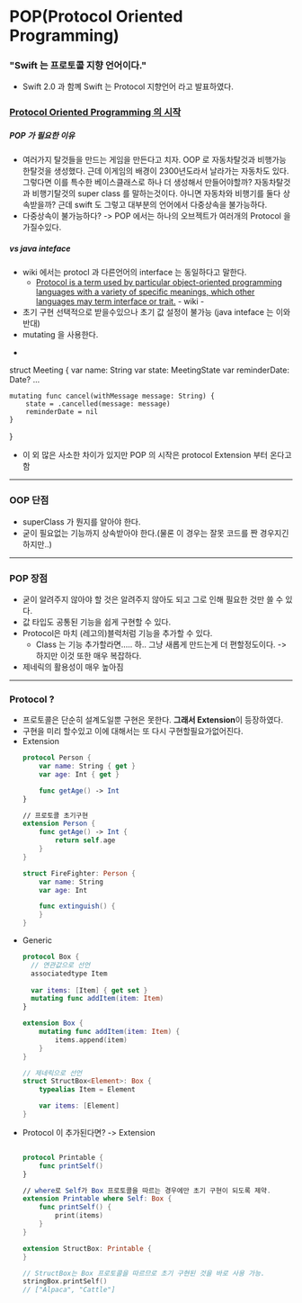 # POP(Protocol Oriented Programming)
### "Swift 는 프로토콜 지향 언어이다."
* Swift 2.0 과 함꼐 Swift 는 Protocol 지향언어 라고 발표하였다.
### [Protocol Oriented Programming 의 시작](https://www.raywenderlich.com/6742901-protocol-oriented-programming-tutorial-in-swift-5-1-getting-started)
##### POP 가 필요한 이유
* 여러가지 탈것들을 만드는 게임을 만든다고 치자. OOP 로 자동차탈것과 비행가능한탈것을 생성했다. 근데 이게임의 배경이 2300년도라서 날라가는 자동차도 있다. 그렇다면 이를 특수한 베이스클래스로 하나 더 생성해서 만들어야할까? 자동차탈것과 비행기탈것의 super class 를 말하는것이다. 아니면 자동차와 비행기를 둘다 상속받을까? 근데 swift 도 그렇고 대부분의 언어에서 다중상속을 불가능하다.
* 다중상속이 불가능하다? -> POP 에서는 하나의 오브젝트가 여러개의 Protocol 을 가질수있다.
##### vs java inteface
* wiki 에서는 protocl 과 다른언어의 interface 는 동일하다고 말한다.
  * [Protocol is a term used by particular object-oriented programming languages with a variety of specific meanings, which other languages may term interface or trait.](https://en.wikipedia.org/wiki/Protocol_(object-oriented_programming)) - wiki -
* 초기 구현 선택적으로 받을수있으나 초기 값 설정이 불가능 (java inteface 는 이와 반대)
* mutating 을 사용한다.
 * ```swift
  struct Meeting {
    var name: String
    var state: MeetingState
    var reminderDate: Date?
    ...

    mutating func cancel(withMessage message: String) {
        state = .cancelled(message: message)
        reminderDate = nil
    }
  }
* 이 외 많은 사소한 차이가 있지만 POP 의 시작은 protocol Extension 부터 온다고 함
---
### OOP 단점
* superClass 가 뭔지를 알아야 한다.
* 굳이 필요없는 기능까지 상속받아야 한다.(물론 이 경우는 잘못 코드를 짠 경우지긴 하지만..)
---
### POP 장점
* 굳이 알려주지 않아야 할 것은 알려주지 않아도 되고 그로 인해 필요한 것만 쓸 수 있다.
* 값 타입도 공통된 기능을 쉽게 구현할 수 있다.
* Protocol은 마치 (레고의)블럭처럼 기능을 추가할 수 있다.
  * Class 는 기능 추가할라면..... 하.. 그냥 새롭게 만드는게 더 편할정도이다. -> 하지만 이것 또한 매우 복잡하다.
* 제네릭의 활용성이 매우 높아짐
---
### Protocol ?
* 프로토콜은 단순히 설계도일뿐 구현은 못한다. **그래서 Extension**이 등장하였다.
* 구현을 미리 할수있고 이에 대해서는 또 다시 구현할필요가없어진다.
* Extension
  ```swift  
  protocol Person {
      var name: String { get }
      var age: Int { get }

      func getAge() -> Int
  }

  // 프로토콜 초기구현
  extension Person {
      func getAge() -> Int {
          return self.age
      }
  }

  struct FireFighter: Person {
      var name: String
      var age: Int

      func extinguish() {
      }
  }
* Generic
  ```swift
  protocol Box {
    // 연관값으로 선언
    associatedtype Item
    
    var items: [Item] { get set }
    mutating func addItem(item: Item)
  }

  extension Box {
      mutating func addItem(item: Item) {
          items.append(item)
      }
  }

  // 제네릭으로 선언
  struct StructBox<Element>: Box {
      typealias Item = Element

      var items: [Element]
  }
* Protocol 이 추가된다면? -> Extension
  ```swift
  
  protocol Printable {
      func printSelf()
  }

  // where로 Self가 Box 프로토콜을 따르는 경우에만 초기 구현이 되도록 제약.
  extension Printable where Self: Box {
      func printSelf() {
          print(items)
      }
  }

  extension StructBox: Printable {
  }

  // StructBox는 Box 프로토콜을 따르므로 초기 구현된 것을 바로 사용 가능.
  stringBox.printSelf()
  // ["Alpaca", "Cattle"]
  
